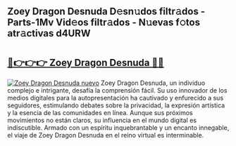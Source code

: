 ## Zoey Dragon Desnuda D𝚎sn𝚞dos filtr𝚊dos - Parts-1Mv Vid𝚎os filtr𝚊dos - N𝚞evas f𝚘tos atr𝚊ctivas d4URW

# <h2><a href="http://mbduw2a.tromn.icu/?c=Zoey+Dragon+Desnuda">🔗👉👉👉 Zoey Dragon Desnuda 🔗🔗</a></h2>

[![Zoey Dragon Desnuda nuevo](https://i.imgur.com/pEAQMta.gif)](http://mbduw2a.tromn.icu/?c=Zoey+Dragon+Desnuda)
Zoey Dragon Desnuda, un individuo complejo e intrigante, desafía la comprensión fácil. Su uso innovador de los medios digitales para la autopresentación ha cautivado y enfurecido a sus seguidores, estimulando debates sobre la privacidad, la expresión artística y la esencia de las comunidades en línea. Aunque sus próximos movimientos no están claros, su influencia en el mundo digital es indiscutible. Armado con un espíritu inquebrantable y un encanto innegable, el viaje de Zoey Dragon Desnuda en el reino virtual es interminable.
